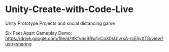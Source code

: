 # Unity-Create-with-Code-Live
Unity Prototype Projects and social distancing game

Six Feet Apart Gameplay Demo: https://drive.google.com/file/d/1tKfv6sBRw1yCoX0sUIvrsA-rcEljyXT8/view?usp=sharing

